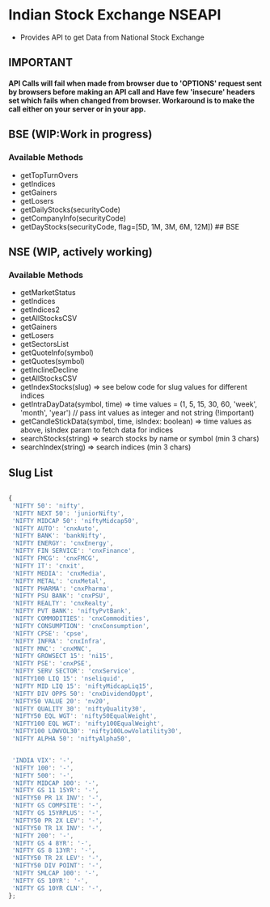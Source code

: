 # Indian Stock Exchange NSEAPI
 - Provides API to get Data from National Stock Exchange

## IMPORTANT

#### API Calls will fail when made from browser due to 'OPTIONS' request sent by browsers before making an API call and Have few 'insecure' headers set which fails when changed from browser. Workaround is to make the call either on your server or in your app. 



 ## BSE (WIP:Work in progress)
 
 ### Available Methods
 
 - getTopTurnOvers
 - getIndices
 - getGainers
 - getLosers
 - getDailyStocks(securityCode)
 - getCompanyInfo(securityCode)
 - getDayStocks(securityCode, flag=[5D, 1M, 3M, 6M, 12M]) ## BSE
 
 ## NSE (WIP, actively working)
 
 ### Available Methods
   
 - getMarketStatus
 - getIndices
 - getIndices2
 - getAllStocksCSV
 - getGainers
 - getLosers
 - getSectorsList
 - getQuoteInfo(symbol)
 - getQuotes(symbol)
 - getInclineDecline
 - getAllStocksCSV
 - getIndexStocks(slug) => see below code for slug values for different indices
 - getIntraDayData(symbol, time) => time values = (1, 5, 15, 30, 60, 'week', 'month', 'year') // pass int values as integer and not string (!important)
 - getCandleStickData(symbol, time, isIndex: boolean) => time values as above, isIndex param to fetch data for indices
 - searchStocks(string) => search stocks by name or symbol (min 3 chars)
 - searchIndex(string) => search indices (min 3 chars)


## Slug List
 ```javascript

 {
  'NIFTY 50': 'nifty',
  'NIFTY NEXT 50': 'juniorNifty',
  'NIFTY MIDCAP 50': 'niftyMidcap50',
  'NIFTY AUTO': 'cnxAuto',
  'NIFTY BANK': 'bankNifty',
  'NIFTY ENERGY': 'cnxEnergy',
  'NIFTY FIN SERVICE': 'cnxFinance',
  'NIFTY FMCG': 'cnxFMCG',
  'NIFTY IT': 'cnxit',
  'NIFTY MEDIA': 'cnxMedia',
  'NIFTY METAL': 'cnxMetal',
  'NIFTY PHARMA': 'cnxPharma',
  'NIFTY PSU BANK': 'cnxPSU',
  'NIFTY REALTY': 'cnxRealty',
  'NIFTY PVT BANK': 'niftyPvtBank',
  'NIFTY COMMODITIES': 'cnxCommodities',
  'NIFTY CONSUMPTION': 'cnxConsumption',
  'NIFTY CPSE': 'cpse',
  'NIFTY INFRA': 'cnxInfra',
  'NIFTY MNC': 'cnxMNC',
  'NIFTY GROWSECT 15': 'ni15',
  'NIFTY PSE': 'cnxPSE',
  'NIFTY SERV SECTOR': 'cnxService',
  'NIFTY100 LIQ 15': 'nseliquid',
  'NIFTY MID LIQ 15': 'niftyMidcapLiq15',
  'NIFTY DIV OPPS 50': 'cnxDividendOppt',
  'NIFTY50 VALUE 20': 'nv20',
  'NIFTY QUALITY 30': 'niftyQuality30',
  'NIFTY50 EQL WGT': 'nifty50EqualWeight',
  'NIFTY100 EQL WGT': 'nifty100EqualWeight',
  'NIFTY100 LOWVOL30': 'nifty100LowVolatility30',
  'NIFTY ALPHA 50': 'niftyAlpha50',


  'INDIA VIX': '-',
  'NIFTY 100': '-',
  'NIFTY 500': '-',
  'NIFTY MIDCAP 100': '-',
  'NIFTY GS 11 15YR': '-',
  'NIFTY50 PR 1X INV': '-',
  'NIFTY GS COMPSITE': '-',
  'NIFTY GS 15YRPLUS': '-',
  'NIFTY50 PR 2X LEV': '-',
  'NIFTY50 TR 1X INV': '-',
  'NIFTY 200': '-',
  'NIFTY GS 4 8YR': '-',
  'NIFTY GS 8 13YR': '-',
  'NIFTY50 TR 2X LEV': '-',
  'NIFTY50 DIV POINT': '-',
  'NIFTY SMLCAP 100': '-',
  'NIFTY GS 10YR': '-',
  'NIFTY GS 10YR CLN': '-',
};

```